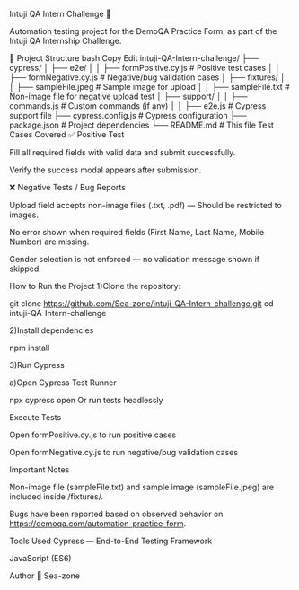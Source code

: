 Intuji QA Intern Challenge 🚀


Automation testing project for the DemoQA Practice Form, as part of the Intuji QA Internship Challenge.

📂 Project Structure
bash
Copy
Edit
intuji-QA-Intern-challenge/
├── cypress/
│   ├── e2e/
│   │   ├── formPositive.cy.js   # Positive test cases
│   │   ├── formNegative.cy.js   # Negative/bug validation cases
│   ├── fixtures/
│   │   ├── sampleFile.jpeg      # Sample image for upload
│   │   ├── sampleFile.txt       # Non-image file for negative upload test
│   ├── support/
│   │   ├── commands.js          # Custom commands (if any)
│   │   ├── e2e.js               # Cypress support file
├── cypress.config.js             # Cypress configuration
├── package.json                  # Project dependencies
└── README.md                     # This file
Test Cases Covered
✅ Positive Test

Fill all required fields with valid data and submit successfully.

Verify the success modal appears after submission.

❌ Negative Tests / Bug Reports

Upload field accepts non-image files (.txt, .pdf) — Should be restricted to images.

No error shown when required fields (First Name, Last Name, Mobile Number) are missing.

Gender selection is not enforced — no validation message shown if skipped.

How to Run the Project
1)Clone the repository:

git clone https://github.com/Sea-zone/intuji-QA-Intern-challenge.git
cd intuji-QA-Intern-challenge

2)Install dependencies

npm install

3)Run Cypress

  a)Open Cypress Test Runner


npx cypress open
Or
run tests headlessly


Execute Tests

Open formPositive.cy.js to run positive cases

Open formNegative.cy.js to run negative/bug validation cases

Important Notes


Non-image file (sampleFile.txt) and sample image (sampleFile.jpeg) are included inside /fixtures/.

Bugs have been reported based on observed behavior on https://demoqa.com/automation-practice-form.

Tools Used
Cypress — End-to-End Testing Framework

JavaScript (ES6)

Author
👤 Sea-zone
